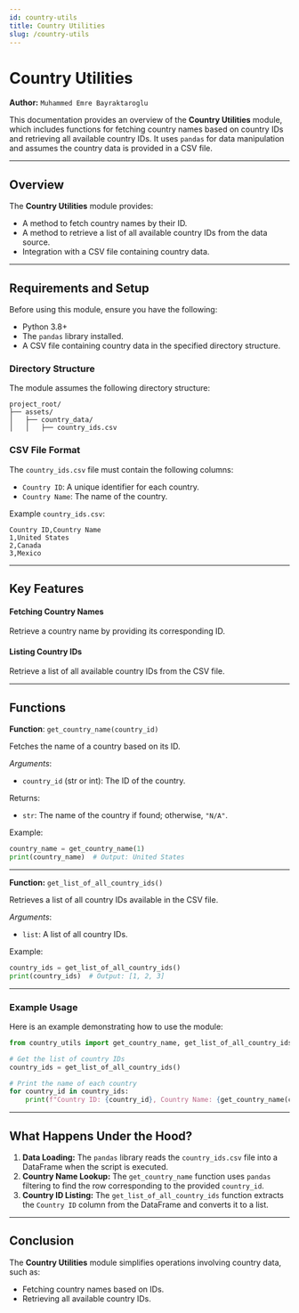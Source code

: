 ```yaml
---
id: country-utils
title: Country Utilities
slug: /country-utils
---
```


# Country Utilities

**Author:** `Muhammed Emre Bayraktaroglu`

This documentation provides an overview of the **Country Utilities** module, which includes functions for fetching country names based on country IDs and retrieving all available country IDs. It uses `pandas` for data manipulation and assumes the country data is provided in a CSV file.

---

## Overview

The **Country Utilities** module provides:
- A method to fetch country names by their ID.
- A method to retrieve a list of all available country IDs from the data source.
- Integration with a CSV file containing country data.

---

## Requirements and Setup

Before using this module, ensure you have the following:
- Python 3.8+  
- The `pandas` library installed.
- A CSV file containing country data in the specified directory structure.

### Directory Structure

The module assumes the following directory structure:
```plaintext
project_root/
├── assets/
│   ├── country_data/
│   │   ├── country_ids.csv
```

### CSV File Format

The `country_ids.csv` file must contain the following columns:
- `Country ID`: A unique identifier for each country.
- `Country Name`: The name of the country.

Example `country_ids.csv`:
```plaintext
Country ID,Country Name
1,United States
2,Canada
3,Mexico
```

---



## Key Features

#### Fetching Country Names
Retrieve a country name by providing its corresponding ID.

#### Listing Country IDs
Retrieve a list of all available country IDs from the CSV file.

---

## Functions

**Function**: `get_country_name(country_id)`

Fetches the name of a country based on its ID.

*Arguments*:
- `country_id` (str or int): The ID of the country.

Returns:
- `str`: The name of the country if found; otherwise, `"N/A"`.

Example:
```python
country_name = get_country_name(1)
print(country_name)  # Output: United States
```

---

**Function:** `get_list_of_all_country_ids()`

Retrieves a list of all country IDs available in the CSV file.

*Arguments*:
- `list`: A list of all country IDs.

Example:
```python
country_ids = get_list_of_all_country_ids()
print(country_ids)  # Output: [1, 2, 3]
```

---

### Example Usage

Here is an example demonstrating how to use the module:
```python
from country_utils import get_country_name, get_list_of_all_country_ids

# Get the list of country IDs
country_ids = get_list_of_all_country_ids()

# Print the name of each country
for country_id in country_ids:
    print(f"Country ID: {country_id}, Country Name: {get_country_name(country_id)}")
```

---

## What Happens Under the Hood?

1. **Data Loading:** The `pandas` library reads the `country_ids.csv` file into a DataFrame when the script is executed.
2. **Country Name Lookup:** The `get_country_name` function uses `pandas` filtering to find the row corresponding to the provided `country_id`.
3. **Country ID Listing:** The `get_list_of_all_country_ids` function extracts the `Country ID` column from the DataFrame and converts it to a list.

---

## Conclusion

The **Country Utilities** module simplifies operations involving country data, such as:
- Fetching country names based on IDs.
- Retrieving all available country IDs.
